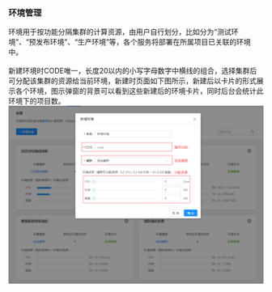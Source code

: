 ### 环境管理

环境用于按功能分隔集群的计算资源，由用户自行划分，比如分为“测试环境”、“预发布环境”、“生产环境”等，各个服务将部署在所属项目已关联的环境中。
<br> <br/>
新建环境时CODE唯一，长度20以内的小写字母数字中横线的组合，选择集群后可分配该集群的资源给当前环境，新建时页面如下图所示，新建后以卡片的形式展示各个环境，图示弹窗的背景可以看到这些新建后的环境卡片，同时后台会统计此环境下的项目数。
![](/assets/环境-新建环境.png)
